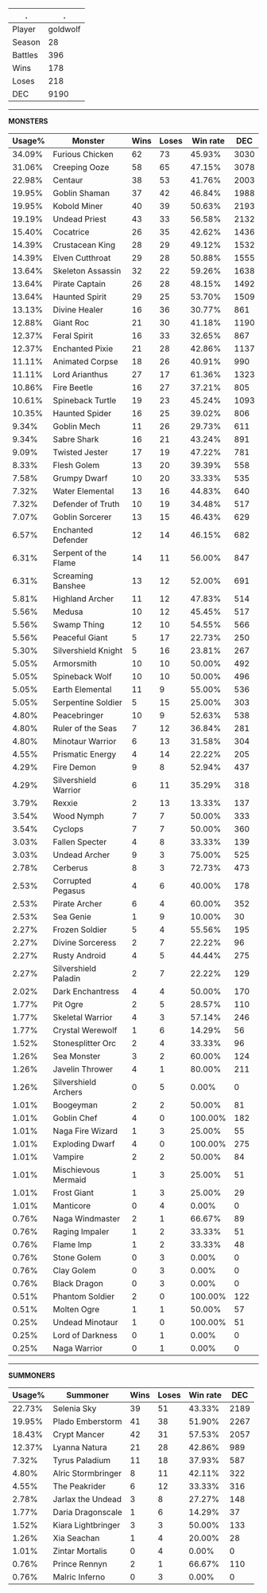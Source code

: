 .|.
|-|-
Player|goldwolf
Season|28
Battles|396
Wins|178
Loses|218
DEC|9190

---
**MONSTERS**

Usage%|Monster|Wins|Loses|Win rate|DEC|
-|-|-|-|-|-|
34.09%|Furious Chicken|62|73|45.93%|3030|
31.06%|Creeping Ooze|58|65|47.15%|3078|
22.98%|Centaur|38|53|41.76%|2003|
19.95%|Goblin Shaman|37|42|46.84%|1988|
19.95%|Kobold Miner|40|39|50.63%|2193|
19.19%|Undead Priest|43|33|56.58%|2132|
15.40%|Cocatrice|26|35|42.62%|1436|
14.39%|Crustacean King|28|29|49.12%|1532|
14.39%|Elven Cutthroat|29|28|50.88%|1555|
13.64%|Skeleton Assassin|32|22|59.26%|1638|
13.64%|Pirate Captain|26|28|48.15%|1492|
13.64%|Haunted Spirit|29|25|53.70%|1509|
13.13%|Divine Healer|16|36|30.77%|861|
12.88%|Giant Roc|21|30|41.18%|1190|
12.37%|Feral Spirit|16|33|32.65%|867|
12.37%|Enchanted Pixie|21|28|42.86%|1137|
11.11%|Animated Corpse|18|26|40.91%|990|
11.11%|Lord Arianthus|27|17|61.36%|1323|
10.86%|Fire Beetle|16|27|37.21%|805|
10.61%|Spineback Turtle|19|23|45.24%|1093|
10.35%|Haunted Spider|16|25|39.02%|806|
9.34%|Goblin Mech|11|26|29.73%|611|
9.34%|Sabre Shark|16|21|43.24%|891|
9.09%|Twisted Jester|17|19|47.22%|781|
8.33%|Flesh Golem|13|20|39.39%|558|
7.58%|Grumpy Dwarf|10|20|33.33%|535|
7.32%|Water Elemental|13|16|44.83%|640|
7.32%|Defender of Truth|10|19|34.48%|517|
7.07%|Goblin Sorcerer|13|15|46.43%|629|
6.57%|Enchanted Defender|12|14|46.15%|682|
6.31%|Serpent of the Flame|14|11|56.00%|847|
6.31%|Screaming Banshee|13|12|52.00%|691|
5.81%|Highland Archer|11|12|47.83%|514|
5.56%|Medusa|10|12|45.45%|517|
5.56%|Swamp Thing|12|10|54.55%|566|
5.56%|Peaceful Giant|5|17|22.73%|250|
5.30%|Silvershield Knight|5|16|23.81%|267|
5.05%|Armorsmith|10|10|50.00%|492|
5.05%|Spineback Wolf|10|10|50.00%|496|
5.05%|Earth Elemental|11|9|55.00%|536|
5.05%|Serpentine Soldier|5|15|25.00%|303|
4.80%|Peacebringer|10|9|52.63%|538|
4.80%|Ruler of the Seas|7|12|36.84%|281|
4.80%|Minotaur Warrior|6|13|31.58%|304|
4.55%|Prismatic Energy|4|14|22.22%|205|
4.29%|Fire Demon|9|8|52.94%|437|
4.29%|Silvershield Warrior|6|11|35.29%|318|
3.79%|Rexxie|2|13|13.33%|137|
3.54%|Wood Nymph|7|7|50.00%|333|
3.54%|Cyclops|7|7|50.00%|360|
3.03%|Fallen Specter|4|8|33.33%|139|
3.03%|Undead Archer|9|3|75.00%|525|
2.78%|Cerberus|8|3|72.73%|473|
2.53%|Corrupted Pegasus|4|6|40.00%|178|
2.53%|Pirate Archer|6|4|60.00%|352|
2.53%|Sea Genie|1|9|10.00%|30|
2.27%|Frozen Soldier|5|4|55.56%|195|
2.27%|Divine Sorceress|2|7|22.22%|96|
2.27%|Rusty Android|4|5|44.44%|275|
2.27%|Silvershield Paladin|2|7|22.22%|129|
2.02%|Dark Enchantress|4|4|50.00%|170|
1.77%|Pit Ogre|2|5|28.57%|110|
1.77%|Skeletal Warrior|4|3|57.14%|246|
1.77%|Crystal Werewolf|1|6|14.29%|56|
1.52%|Stonesplitter Orc|2|4|33.33%|96|
1.26%|Sea Monster|3|2|60.00%|124|
1.26%|Javelin Thrower|4|1|80.00%|211|
1.26%|Silvershield Archers|0|5|0.00%|0|
1.01%|Boogeyman|2|2|50.00%|81|
1.01%|Goblin Chef|4|0|100.00%|182|
1.01%|Naga Fire Wizard|1|3|25.00%|55|
1.01%|Exploding Dwarf|4|0|100.00%|275|
1.01%|Vampire|2|2|50.00%|84|
1.01%|Mischievous Mermaid|1|3|25.00%|51|
1.01%|Frost Giant|1|3|25.00%|29|
1.01%|Manticore|0|4|0.00%|0|
0.76%|Naga Windmaster|2|1|66.67%|89|
0.76%|Raging Impaler|1|2|33.33%|51|
0.76%|Flame Imp|1|2|33.33%|48|
0.76%|Stone Golem|0|3|0.00%|0|
0.76%|Clay Golem|0|3|0.00%|0|
0.76%|Black Dragon|0|3|0.00%|0|
0.51%|Phantom Soldier|2|0|100.00%|122|
0.51%|Molten Ogre|1|1|50.00%|57|
0.25%|Undead Minotaur|1|0|100.00%|51|
0.25%|Lord of Darkness|0|1|0.00%|0|
0.25%|Naga Warrior|0|1|0.00%|0|

---
**SUMMONERS**

Usage%|Summoner|Wins|Loses|Win rate|DEC|
-|-|-|-|-|-|
22.73%|Selenia Sky|39|51|43.33%|2189|
19.95%|Plado Emberstorm|41|38|51.90%|2267|
18.43%|Crypt Mancer|42|31|57.53%|2057|
12.37%|Lyanna Natura|21|28|42.86%|989|
7.32%|Tyrus Paladium|11|18|37.93%|587|
4.80%|Alric Stormbringer|8|11|42.11%|322|
4.55%|The Peakrider|6|12|33.33%|316|
2.78%|Jarlax the Undead|3|8|27.27%|148|
1.77%|Daria Dragonscale|1|6|14.29%|37|
1.52%|Kiara Lightbringer|3|3|50.00%|133|
1.26%|Xia Seachan|1|4|20.00%|28|
1.01%|Zintar Mortalis|0|4|0.00%|0|
0.76%|Prince Rennyn|2|1|66.67%|110|
0.76%|Malric Inferno|0|3|0.00%|0|
